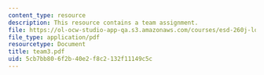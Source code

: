 ```yaml
---
content_type: resource
description: This resource contains a team assignment.
file: https://ol-ocw-studio-app-qa.s3.amazonaws.com/courses/esd-260j-logistics-systems-fall-2006/5cb7bb806f2b40e2f8c2132f11149c5c_team3.pdf
file_type: application/pdf
resourcetype: Document
title: team3.pdf
uid: 5cb7bb80-6f2b-40e2-f8c2-132f11149c5c
---
```

